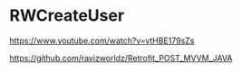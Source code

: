 # RWCreateUser

https://www.youtube.com/watch?v=ytHBE179sZs

https://github.com/ravizworldz/Retrofit_POST_MVVM_JAVA
